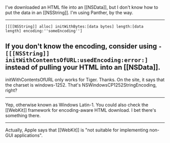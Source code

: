 I've downloaded an HTML file into an [[NSData]], but I don't know how to put the data in an [[NSString]]. I'm using Panther, by the way.

----
<code>[[[[NSString]] alloc] initWithBytes:[data bytes] length:[data length] encoding:''someEncoding'']</code>

If you don't know the encoding, consider using <code>-[[[NSString]] initWithContentsOfURL:usedEncoding:error:]</code> instead of pulling your HTML into an [[NSData]].
----
initWithContentsOfURL only works for Tiger. Thanks. On the site, it says that the charset is windows-1252. That's N<nowiki/>SWindowsCP1252StringEncoding, right?

----

Yep, otherwise known as Windows Latin-1.  You could also check the [[WebKit]] framework for encoding-aware HTML download. I bet there's something there.

----

Actually, Apple says that [[WebKit]] is "not suitable for implementing non-GUI applications".